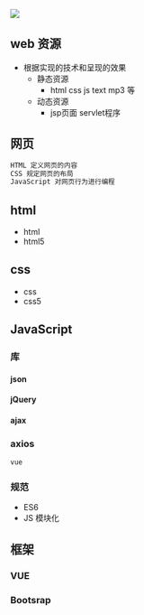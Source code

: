  ![](D:\desk\知识库\上库\img_source\2020-11-12-21-51-35-image.png)



## web 资源

* 根据实现的技术和呈现的效果
    * 静态资源
        * html css js text mp3 等
    * 动态资源
        * jsp页面 servlet程序

## 网页

```go
HTML 定义网页的内容
CSS 规定网页的布局
JavaScript 对网页行为进行编程
```

## html

*   html
*   html5

## css

*   css
*   css5

## JavaScript

### 库

#### json

#### jQuery

#### ajax

### axios

```css
vue 
```



### 规范

*   ES6
*   JS 模块化

## 框架

### VUE

### Bootsrap





